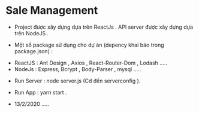  # Sale Management 

 - Project được xây dựng dựa trên ReactJs . API server được xây dựng dựa trên NodeJS . 


 - Một số package sử dụng cho dự án (depency khai báo trong package.json) :

 + ReactJS : Ant Design , Axios , React-Router-Dom , Lodash .....
 + NodeJs : Express, Bcrypt , Body-Parser , mysql .....

 - Run Server : node server.js (Cd đến serverconfig ).

 - Run App : yarn start .
 
 - 13/2/2020 .....
 
